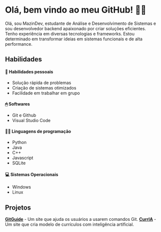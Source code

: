 # Olá, bem vindo ao meu GitHub! 🧑‍💻

Olá, sou MazinDev, estudante de Análise e Desenvolvimento de Sistemas e sou desenvolvedor backend apaixonado por criar soluções eficientes. Tenho experiência em diversas tecnologias e frameworks. Estou determinado em transformar ideias em sistemas funcionais e de alta performance.

## Habilidades

#### 👤 Habilidades pessoais
- Solução rápida de problemas
- Criação de sistemas otimizados
- Facilidade em trabalhar em grupo

#### 🖱 Softwares
- Git e Github
- Visual Studio Code

#### 🧑‍💻 Linguagens de programação
- Python
- Java
- C++
- Javascript
- SQLite

#### 💻 Sistemas Operacionais
- Windows
- Linux

## Projetos

[**GitGuide**](https://gitguide.onrender.com/) - Um site que ajuda os usuários a usarem comandos Git.
[**CurrIA**](https://curr-ia.vercel.app/) - Um site que cria modelo de currículos com inteligência artificial.
